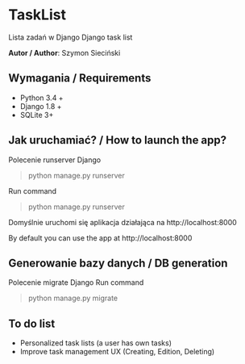 # TaskList
Lista zadań w Django
Django task list

**Autor / Author**: Szymon Sieciński

## Wymagania / Requirements
* Python 3.4 +
* Django 1.8 +
* SQLite 3+

## Jak uruchamiać? / How to launch the app?
Polecenie runserver Django
> python manage.py runserver

Run command
> python manage.py runserver

Domyślnie uruchomi się aplikacja działająca na http://localhost:8000

By default you can use the app at http://localhost:8000

## Generowanie bazy danych / DB generation
Polecenie migrate Django
Run command
> python manage.py migrate

## To do list
* Personalized task lists (a user has own tasks)
* Improve task management UX (Creating, Edition, Deleting)
